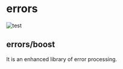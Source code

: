 # errors

![test](https://github.com/ieee0824/errors/actions/workflows/go_test.yaml/badge.svg)

## errors/boost
It is an enhanced library of error processing.